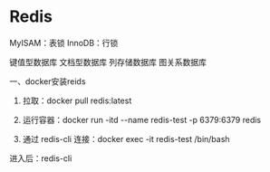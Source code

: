 # Redis

MyISAM：表锁
InnoDB：行锁

键值型数据库
文档型数据库
列存储数据库
图关系数据库


一、docker安装reids
1. 拉取：docker pull redis:latest

2. 运行容器：docker run -itd --name redis-test -p 6379:6379 redis

3.  通过 redis-cli 连接：docker exec -it redis-test /bin/bash

   进入后：redis-cli

